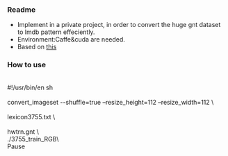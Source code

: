 <h3>Readme</h3>
<ul>
<li>Implement in a private project, in order to convert the huge gnt dataset to lmdb pattern effeciently.</li>
<li>Environment:Caffe&cuda are needed.</li>
<li>Based on <a href="http://www.p-chao.com/2016-05-05/caffe%E7%9A%84%E5%9B%BE%E5%83%8F%E8%BD%AC%E6%8D%A2%E5%B7%A5%E5%85%B7convert_imageset%E6%BA%90%E7%A0%81%E5%88%86%E6%9E%90/">this</a></li>
</ul>
<h3>How to use</h3>
<br>#!/usr/bin/en sh</br>
<br>convert_imageset --shuffle=true –resize_height=112 –resize_width=112 \</br>
<br>lexicon3755.txt \</br>
<br>hwtrn.gnt \
<br>./3755_train_RGB\
<br>Pause</br>
